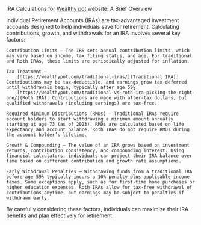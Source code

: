 IRA Calculations for  [Wealthy pot](https://wealthypot.com/) website: A Brief Overview

Individual Retirement Accounts (IRAs) are tax-advantaged investment accounts designed to help individuals save for retirement. Calculating contributions, growth, and withdrawals for an IRA involves several key factors:

    Contribution Limits – The IRS sets annual contribution limits, which may vary based on income, tax filing status, and age. For traditional and Roth IRAs, these limits are periodically adjusted for inflation.

    Tax Treatment –
        [https://wealthypot.com/traditional-iras/](Traditional IRA): Contributions may be tax-deductible, and earnings grow tax-deferred until withdrawals begin, typically after age 59½.
        [https://wealthypot.com/traditional-vs-roth-ira-picking-the-right-one/](Roth IRA): Contributions are made with after-tax dollars, but qualified withdrawals (including earnings) are tax-free.

    Required Minimum Distributions (RMDs) – Traditional IRAs require account holders to start withdrawing a minimum amount annually starting at age 73 (as of 2023). RMDs are calculated based on life expectancy and account balance. Roth IRAs do not require RMDs during the account holder’s lifetime.

    Growth & Compounding – The value of an IRA grows based on investment returns, contribution consistency, and compounding interest. Using financial calculators, individuals can project their IRA balance over time based on different contribution and growth rate assumptions.

    Early Withdrawal Penalties – Withdrawing funds from a traditional IRA before age 59½ typically incurs a 10% penalty plus applicable income taxes. Some exceptions apply, such as for first-time home purchases or higher education expenses. Roth IRAs allow for tax-free withdrawal of contributions anytime, but earnings may be subject to penalties if withdrawn early.

By carefully considering these factors, individuals can maximize their IRA benefits and plan effectively for retirement.
